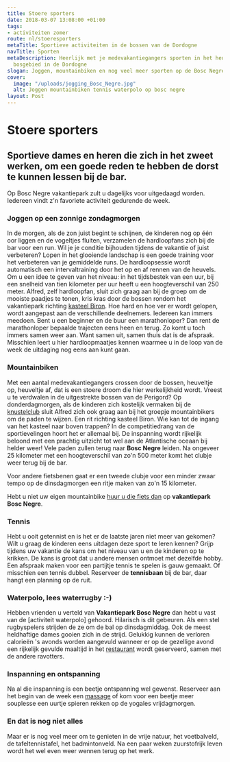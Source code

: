 ```yaml
---
title: Stoere sporters
date: 2018-03-07 13:08:00 +01:00
tags:
- activiteiten zomer
route: nl/stoeresporters
metaTitle: Sportieve activiteiten in de bossen van de Dordogne
navTitle: Sporten
metaDescription: Heerlijk met je medevakantiegangers sporten in het heuvelachtige
  bosgebied in de Dordogne
slogan: Joggen, mountainbiken en nog veel meer sporten op de Bosc Negre
cover:
  image: "/uploads/jogging_Bosc_Negre.jpg"
  alt: Joggen mountainbiken tennis waterpolo op bosc negre
layout: Post
---
```


# Stoere sporters

## Sportieve dames en heren die zich in het zweet werken, om een goede reden te hebben de dorst te kunnen lessen bij de bar.

Op Bosc Negre vakantiepark zult u dagelijks voor uitgedaagd worden.
Iedereen vindt z'n favoriete activiteit gedurende de week.

### Joggen op een zonnige zondagmorgen

In de morgen, als de zon juist begint te schijnen, de kinderen nog op één oor liggen en de vogeltjes fluiten, verzamelen de hardloopfans zich bij de bar voor een run.
Wil je je conditie bijhouden tijdens de vakantie of juist verbeteren? Lopen in het glooiende landschap is een goede training voor het verbeteren van je gemiddelde runs. De hardloopsessie wordt automatisch een intervaltraining door het op en af rennen van de heuvels. Om u een idee te geven van het niveau: in het tijdsbestek van een uur, bij een snelheid van tien kilometer per uur heeft u een hoogteverschil van 250 meter. Alfred, zelf hardloopfan, sluit zich graag aan bij de groep om de mooiste paadjes te tonen, kris kras door de bossen rondom het vakantiepark richting [kasteel Biron](/nl/omgeving/).
Hoe hard en hoe ver er wordt gelopen, wordt aangepast aan de verschillende deelnemers. Iedereen kan immers meedoen. Bent u een beginner en de buur een marathonloper? Dan rent de marathonloper bepaalde trajecten eens heen en terug. Zo komt u toch immers samen weer aan. Want samen uit, samen thuis dat is de afspraak. Misschien leert u hier hardloopmaatjes kennen waarmee u in de loop van de week de uitdaging nog eens aan kunt gaan.

### Mountainbiken

Met een aantal medevakantiegangers crossen door de bossen, heuveltje op, heuveltje af, dat is een stoere droom die hier werkelijkheid wordt.
Vreest u te verdwalen in de uitgestrekte bossen van de Perigord? Op donderdagmorgen, als de kinderen zich kostelijk vermaken bij de [knustelclub](/nl/knutseluurtjes-voor-de-kinderen/) sluit Alfred zich ook graag aan bij het groepje mountainbikers om de paden te wijzen. Een rit richting kasteel Biron. Wie kan tot de ingang van het kasteel naar boven trappen? In de competitiedrang van de sportievelingen hoort het er allemaal bij. De inspanning wordt rijkelijk beloond met een prachtig uitzicht tot wel aan de Atlantische oceaan bij helder weer!
Vele paden zullen terug naar **Bosc Negre** leiden. Na ongeveer 25 kilometer met een hoogteverschil van zo'n 500 meter komt het clubje weer terug bij de bar.

Voor andere fietsbenen gaat er een tweede clubje voor een minder zwaar tempo op de dinsdagmorgen een ritje maken van zo'n 15 kilometer.

Hebt u niet uw eigen mountainbike [huur u die fiets dan](/nl/sportief/) op **vakantiepark Bosc Negre**.

### Tennis

Hebt u ooit getennist en is het er de laatste jaren niet meer van gekomen? Wilt u graag de kinderen eens uitdagen deze sport te leren kennen? Grijp tijdens uw vakantie de kans om het niveau van u en de kinderen op te krikken.
De kans is groot dat u andere mensen ontmoet met dezelfde hobby. Een afspraak maken voor een partijtje tennis te spelen is gauw gemaakt. Of misschien een tennis dubbel. Reserveer de **tennisbaan** bij de bar, daar hangt een planning op de ruit.

### Waterpolo, lees waterrugby :-)

Hebben vrienden u verteld van **Vakantiepark Bosc Negre** dan hebt u vast van de [activiteit waterpolo] gehoord. Hilarisch is dit gebeuren. Als een stel rugbyspelers strijden de ze om de bal op dinsdagmiddag. Ook de meest heldhaftige dames gooien zich in de strijd. Gelukkig kunnen de verloren calorieën 's avonds worden aangevuld wanneer er op de gezellige avond een rijkelijk gevulde maaltijd in het [restaurant](/nl/restaurant/) wordt geserveerd, samen met de andere ravotters.

### Inspanning en ontspanning

Na al die inspanning is een beetje ontspanning wel gewenst.
Reserveer aan het begin van de week een [massage](/nl/onthaasten/) of kom voor een beetje meer souplesse een uurtje spieren rekken op de yogales vrijdagmorgen.

### En dat is nog niet alles

Maar er is nog veel meer om te genieten in de vrije natuur, het voetbalveld, de tafeltennistafel, het badmintonveld. Na een paar weken zuurstofrijk leven wordt het wel even weer wennen terug op het werk.
